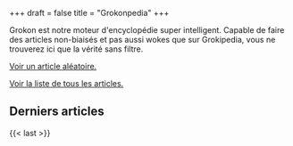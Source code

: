 +++
draft = false
title = "Grokonpedia"
+++

Grokon est notre moteur d'encyclopédie super intelligent. Capable de faire des articles non-biaisés et pas aussi wokes que sur Grokipedia, vous ne trouverez ici que la vérité sans filtre.

[Voir un article aléatoire.](/aleatoire)

[Voir la liste de tous les articles.](/tous-les-articles)

## Derniers articles

{{< last >}}